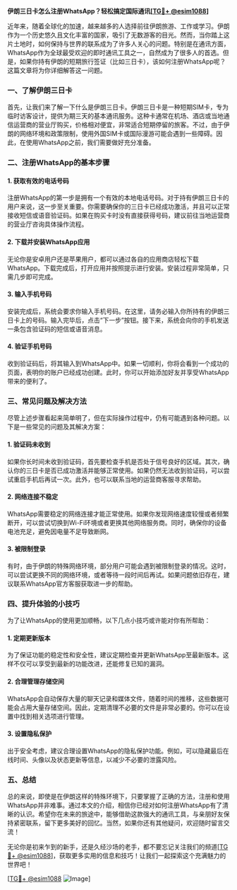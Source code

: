**伊朗三日卡怎么注册WhatsApp？轻松搞定国际通讯[[TG💪+ @esim1088](https://t.me/s/esim1088)]**

近年来，随着全球化的加速，越来越多的人选择前往伊朗旅游、工作或学习。伊朗作为一个历史悠久且文化丰富的国家，吸引了无数游客的目光。然而，当你踏上这片土地时，如何保持与世界的联系成为了许多人关心的问题。特别是在通讯方面，WhatsApp作为全球最受欢迎的即时通讯工具之一，自然成为了很多人的首选。但是，如果你持有伊朗的短期旅行签证（比如三日卡），该如何注册WhatsApp呢？这篇文章将为你详细解答这一问题。

### 一、了解伊朗三日卡

首先，让我们来了解一下什么是伊朗三日卡。伊朗三日卡是一种短期SIM卡，专为临时访客设计，提供为期三天的基本通讯服务。这种卡通常在机场、酒店或当地通信运营商的营业厅购买，价格相对便宜，非常适合短期停留的旅客。不过，由于伊朗的网络环境和政策限制，使用外国SIM卡或国际漫游可能会遇到一些障碍。因此，在使用WhatsApp之前，我们需要做好充分准备。

### 二、注册WhatsApp的基本步骤

#### 1. 获取有效的电话号码
注册WhatsApp的第一步是拥有一个有效的本地电话号码。对于持有伊朗三日卡的用户来说，这一步至关重要。你需要确保你的三日卡已经成功激活，并且可以正常接收短信或语音验证码。如果在购买卡时没有直接获得号码，建议前往当地运营商的营业厅咨询具体操作流程。

#### 2. 下载并安装WhatsApp应用
无论你是安卓用户还是苹果用户，都可以通过各自的应用商店轻松下载WhatsApp。下载完成后，打开应用并按照提示进行安装。安装过程非常简单，只需几步即可完成。

#### 3. 输入手机号码
安装完成后，系统会要求你输入手机号码。在这里，请务必输入你所持有的伊朗三日卡上的号码。输入完毕后，点击“下一步”按钮。接下来，系统会向你的手机发送一条包含验证码的短信或语音消息。

#### 4. 验证手机号码
收到验证码后，将其输入到WhatsApp中。如果一切顺利，你将会看到一个成功的页面，表明你的账户已经成功创建。此时，你可以开始添加好友并享受WhatsApp带来的便利了。

### 三、常见问题及解决方法

尽管上述步骤看起来简单明了，但在实际操作过程中，仍有可能遇到各种问题。以下是一些常见的问题及其解决方案：

#### 1. 验证码未收到
如果你长时间未收到验证码，首先要检查手机是否处于信号良好的区域。其次，确认你的三日卡是否已成功激活并能够正常使用。如果仍然无法收到验证码，可以尝试重启手机后再试一次。此外，也可以联系当地的运营商客服寻求帮助。

#### 2. 网络连接不稳定
WhatsApp需要稳定的网络连接才能正常使用。如果你发现网络速度较慢或者频繁断开，可以尝试切换到Wi-Fi环境或者更换其他网络服务商。同时，确保你的设备电池充足，避免因电量不足导致断网。

#### 3. 被限制登录
有时，由于伊朗的特殊网络环境，部分用户可能会遇到被限制登录的情况。这时，可以尝试更换不同的网络环境，或者等待一段时间后再试。如果问题依旧存在，建议联系WhatsApp官方客服获取进一步的帮助。

### 四、提升体验的小技巧

为了让WhatsApp的使用更加顺畅，以下几点小技巧或许能对你有所帮助：

#### 1. 定期更新版本
为了保证功能的稳定性和安全性，建议定期检查并更新WhatsApp至最新版本。这样不仅可以享受到最新的功能改进，还能修复已知的漏洞。

#### 2. 合理管理存储空间
WhatsApp会自动保存大量的聊天记录和媒体文件，随着时间的推移，这些数据可能会占用大量存储空间。因此，定期清理不必要的文件是非常必要的。你可以在设置中找到相关选项进行管理。

#### 3. 设置隐私保护
出于安全考虑，建议合理设置WhatsApp的隐私保护功能。例如，可以隐藏最后在线时间、头像以及状态更新等信息，以减少不必要的泄露风险。

### 五、总结

总的来说，即使是在伊朗这样的特殊环境下，只要掌握了正确的方法，注册和使用WhatsApp并非难事。通过本文的介绍，相信你已经对如何注册WhatsApp有了清晰的认识。希望你在未来的旅途中，能够借助这款强大的通讯工具，与亲朋好友保持紧密联系，留下更多美好的回忆。当然，如果你还有其他疑问，欢迎随时留言交流！

无论你是初来乍到的新手，还是久经沙场的老手，都不要忘记关注我们的频道[[TG💪+ @esim1088](https://t.me/s/esim1088)]，获取更多实用的信息和技巧！让我们一起探索这个充满魅力的世界吧！

[[TG💪+ @esim1088](https://t.me/s/esim1088) ![Image](https://i.postimg.cc/4NQfJmqS/Snipaste-2025-05-13-00-14-12.png)]